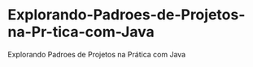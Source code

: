 # Explorando-Padroes-de-Projetos-na-Pr-tica-com-Java
Explorando Padroes de Projetos na Prática com Java
